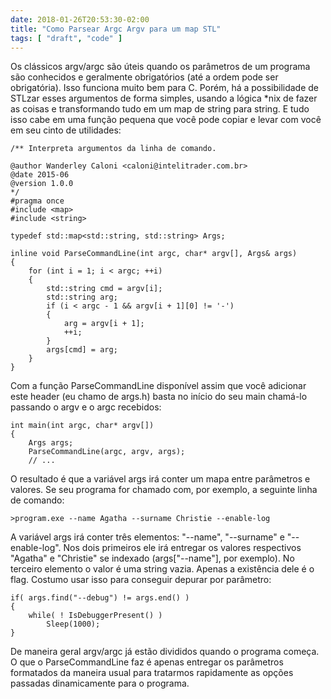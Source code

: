 ```yaml
---
date: 2018-01-26T20:53:30-02:00
title: "Como Parsear Argc Argv para um map STL"
tags: [ "draft", "code" ]
---
```

Os clássicos argv/argc são úteis quando os parâmetros de um programa são conhecidos e geralmente obrigatórios (até a ordem pode ser obrigatória). Isso funciona muito bem para C. Porém, há a possibilidade de STLzar esses argumentos de forma simples, usando a lógica \*nix de fazer as coisas e transformando tudo em um map de string para string. E tudo isso cabe em uma função pequena que você pode copiar e levar com você em seu cinto de utilidades:

```
/** Interpreta argumentos da linha de comando.

@author Wanderley Caloni <caloni@intelitrader.com.br>
@date 2015-06
@version 1.0.0
*/
#pragma once
#include <map>
#include <string>

typedef std::map<std::string, std::string> Args;

inline void ParseCommandLine(int argc, char* argv[], Args& args)
{
	for (int i = 1; i < argc; ++i)
	{
		std::string cmd = argv[i];
		std::string arg;
		if (i < argc - 1 && argv[i + 1][0] != '-')
		{
			arg = argv[i + 1];
			++i;
		}
		args[cmd] = arg;
	}
}
```

Com a função ParseCommandLine disponível assim que você adicionar este header (eu chamo de args.h) basta no início do seu main chamá-lo passando o argv e o argc recebidos:

```
int main(int argc, char* argv[])
{
	Args args;
	ParseCommandLine(argc, argv, args);
    // ...
```

O resultado é que a variável args irá conter um mapa entre parâmetros e valores. Se seu programa for chamado com, por exemplo, a seguinte linha de comando:

```
>program.exe --name Agatha --surname Christie --enable-log
```

A variável args irá conter três elementos: "--name", "--surname" e "--enable-log". Nos dois primeiros ele irá entregar os valores respectivos "Agatha" e "Christie" se indexado (args["--name"], por exemplo). No terceiro elemento o valor é uma string vazia. Apenas a existência dele é o flag. Costumo usar isso para conseguir depurar por parâmetro:

```
if( args.find("--debug") != args.end() )
{
    while( ! IsDebuggerPresent() )
        Sleep(1000);
}
```

De maneira geral argv/argc já estão divididos quando o programa começa. O que o ParseCommandLine faz é apenas entregar os parâmetros formatados da maneira usual para tratarmos rapidamente as opções passadas dinamicamente para o programa.
